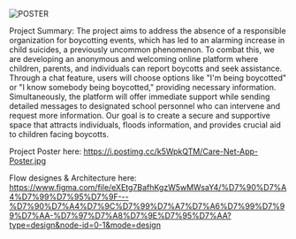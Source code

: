 
![POSTER](https://i.postimg.cc/k5WpkQTM/Care-Net-App-Poster.jpg)
  
Project Summary:
The project aims to address the absence of a responsible organization for boycotting events, which has led to an alarming increase in child suicides, a previously uncommon phenomenon. To combat this, we are developing an anonymous and welcoming online platform where children, parents, and individuals can report boycotts and seek assistance. Through a chat feature, users will choose options like "I'm being boycotted" or "I know somebody being boycotted," providing necessary information. Simultaneously, the platform will offer immediate support while sending detailed messages to designated school personnel who can intervene and request more information. Our goal is to create a secure and supportive space that attracts individuals, floods information, and provides crucial aid to children facing boycotts.

Project Poster here: https://i.postimg.cc/k5WpkQTM/Care-Net-App-Poster.jpg

Flow designes & Architecture here: https://www.figma.com/file/eXEtg7BafhKgzW5wMWsaY4/%D7%90%D7%A4%D7%99%D7%95%D7%9F---%D7%90%D7%A4%D7%9C%D7%99%D7%A7%D7%A6%D7%99%D7%99%D7%AA-%D7%97%D7%A8%D7%9E%D7%95%D7%AA?type=design&node-id=0-1&mode=design



